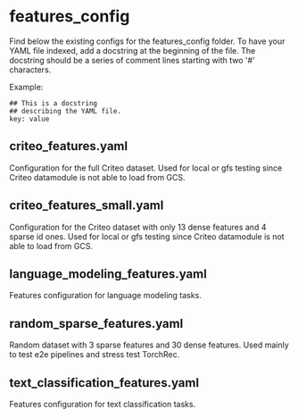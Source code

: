 # features_config

Find below the existing configs for the features_config folder. To have your YAML file indexed, add a docstring at the beginning of the file.
The docstring should be a series of comment lines starting with two '#' characters.

Example:
```
## This is a docstring
## describing the YAML file.
key: value
```


## criteo_features.yaml

Configuration for the full Criteo dataset. Used for
local or gfs testing since Criteo datamodule is not able to load from GCS.


## criteo_features_small.yaml

Configuration for the Criteo dataset with only 13 dense features and 4 sparse id ones. Used for
local or gfs testing since Criteo datamodule is not able to load from GCS.


## language_modeling_features.yaml

Features configuration for language modeling tasks.


## random_sparse_features.yaml

Random dataset with 3 sparse features and 30 dense features. Used mainly to test e2e pipelines and stress test
TorchRec.


## text_classification_features.yaml

Features configuration for text classification tasks.
